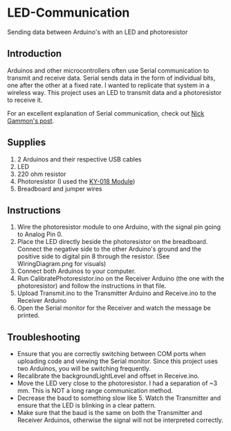 # LED-Communication
Sending data between Arduino's with an LED and photoresistor

## Introduction
Arduinos and other microcontrollers often use Serial communication to transmit and receive data. Serial sends data in the form of individual bits, one after the other at a fixed rate. I wanted to replicate that system in a wireless way. This project uses an LED to transmit data and a photoresistor to receive it.

For an excellent explanation of Serial communication, check out [Nick Gammon's post](https://arduino.stackexchange.com/questions/19756/how-does-serial-communications-work-on-the-arduino).

## Supplies
1. 2 Arduinos and their respective USB cables
2. LED
3. 220 ohm resistor
4. Photoresistor (I used the [KY-018 Module](https://arduinomodules.info/ky-018-photoresistor-module/))
5. Breadboard and jumper wires

## Instructions
1. Wire the photoresistor module to one Arduino, with the signal pin going to Analog Pin 0.
2. Place the LED directly beside the photoresistor on the breadboard. Connect the negative side to the other Arduino's ground and the positive side to digital pin 8 through the resistor. (See WiringDiagram.png for visuals)
3. Connect both Arduinos to your computer.
4. Run CalibratePhotoresistor.ino on the Receiver Arduino (the one with the photoresistor) and follow the instructions in that file.
5. Upload Transmit.ino to the Transmitter Arduino and Receive.ino to the Receiver Arduino
6. Open the Serial monitor for the Receiver and watch the message be printed.

## Troubleshooting
- Ensure that you are correctly switching between COM ports when uploading code and viewing the Serial monitor. Since this project uses two Arduinos, you will be switching frequently.
- Recalibrate the backgroundLightLevel and offset in Receive.ino.
- Move the LED very close to the photoresistor. I had a separation of ~3 mm. This is NOT a long range communication method.
- Decrease the baud to something slow like 5. Watch the Transmitter and ensure that the LED is blinking in a clear pattern.
- Make sure that the baud is the same on both the Transmitter and Receiver Arduinos, otherwise the signal will not be interpreted correctly.
